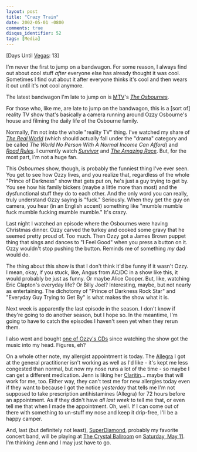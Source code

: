 ```yaml
---
layout: post
title: "Crazy Train"
date: 2002-05-01 -0800
comments: true
disqus_identifier: 52
tags: [Media]
---
```

[Days Until [Vegas](/archive/2002/04/08/vegas-baby-vegas.aspx): 13]
 
 I'm never the first to jump on a bandwagon. For some reason, I always
find out about cool stuff *after* everyone else has already thought it
was cool. Sometimes I find out about it after everyone thinks it's cool
and then wears it out until it's not cool anymore.
 
 The latest bandwagon I'm late to jump on is
[MTV](http://www.mtv.com/)'s *[The
Osbournes](http://www.mtv.com/onair/osbournes/)*.
 
 For those who, like me, are late to jump on the bandwagon, this is a
[sort of] reality TV show that's basically a camera running around Ozzy
Osbourne's house and filming the daily life of the Osbourne family.
 
 Normally, I'm not into the whole "reality TV" thing. I've watched my
share of *[The Real World](http://www.mtv.com/onair/realworld/)* (which
should actually fall under the "drama" category and be called *The World
No Person With A Normal Income Can Afford*) and *[Road
Rules](http://www.mtv.com/onair/roadrules/)*. I currently watch
*[Survivor](http://www.cbs.com/primetime/survivor4/)* and *[The Amazing
Race](http://www.cbs.com/primetime/amazing_race2/)*. But, for the most
part, I'm not a huge fan.
 
 This *Osbournes* show, though, is probably the funniest thing I've ever
seen. You get to see how Ozzy lives, and you realize that, regardless of
the whole "Prince of Darkness" show that gets put on, he's just a guy
trying to get by. You see how his family bickers (maybe a little more
than most) and the dysfunctional stuff they do to each other. And the
only word you can really, truly understand Ozzy saying is "fuck."
Seriously. When they get the guy on camera, you hear (in an English
accent) something like "mumble mumble fuck mumble fucking mumble
mumble." It's crazy.
 
 Last night I watched an episode where the Osbournes were having
Christmas dinner. Ozzy carved the turkey and cooked some gravy that he
seemed pretty proud of. Too much. Then Ozzy got a James Brown puppet
thing that sings and dances to "I Feel Good" when you press a button on
it. Ozzy wouldn't stop pushing the button. Reminds me of something *my*
dad would do.
 
 The thing about this show is that I don't think it'd be funny if it
wasn't Ozzy. I mean, okay, if you stuck, like, Angus from AC/DC in a
show like this, it would probably be just as funny. Or maybe Alice
Cooper. But, like, watching Eric Clapton's everyday life? Or Billy Joel?
Interesting, maybe, but not nearly as entertaining. The dichotomy of
"Prince of Darkness Rock Star" and "Everyday Guy Trying to Get By" is
what makes the show what it is.
 
 Next week is apparently the last episode in the season. I don't know if
they're going to do another season, but I hope so. In the meantime, I'm
going to have to catch the episodes I haven't seen yet when they rerun
them.
 
 I also went and bought [one of Ozzy's
CDs](http://www.amazon.com/exec/obidos/ASIN/B00000I576/mhsvortex) since
watching the show got the music into my head. Figures, eh?
 
 On a whole other note, my allergist appointment is today. The
[Allegra](http://www.allegra.com) I got at the general practitioner
isn't working as well as I'd like - it's kept me less congested than
normal, but now my nose runs a lot of the time - so maybe I can get a
different medication. Jenn is liking her
[Claritin](http://www.claritin.com)... maybe that will work for me, too.
Either way, they can't test me for new allergies today even if they want
to because I got the notice *yesterday* that tells me I'm not supposed
to take prescription antihistamines (Allegra) for 72 hours before an
appointment. As if they didn't have *all last week* to tell me that, or
even tell me that when I made the appointment. Oh, well. If I can come
out of there with something to un-stuff my nose and keep it drip-free,
I'll be a happy camper.
 
 And, last (but definitely not least),
[SuperDiamond](http://www.superdiamond.com/), probably my favorite
concert band, will be playing at [The Crystal
Ballroom](http://www.mcmenamins.com/Crystal/index2.html) on [Saturday,
May 11](http://www.mcmenamins.com/Crystal/crysched.html#may). I'm
thinking Jenn and I may just have to go.
